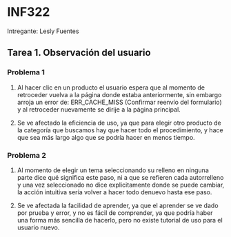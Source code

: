 # INF322

Intregante: Lesly Fuentes

## Tarea 1. Observación del usuario

### Problema 1
1. Al hacer clic en un producto el usuario espera que al momento de retroceder vuelva a la página donde estaba anteriormente, sin embargo arroja un error de: ERR_CACHE_MISS (Confirmar reenvío del formulario) y al retroceder nuevamente se dirije a la página principal.

2. Se ve afectado la eficiencia de uso, ya que para elegir otro producto de la categoría que buscamos hay que hacer todo el procedimiento, y hace que sea más largo algo que se podría hacer en menos tiempo.

### Problema 2
1. Al momento de elegir un tema seleccionando su relleno en ninguna parte dice qué significa este paso, ni a que se refieren cada autorrelleno y una vez seleccionado no dice explicitamente donde se puede cambiar, la acción intuitiva sería volver a hacer todo denuevo hasta ese paso.

2. Se ve afectada la facilidad de aprender, ya que el aprender se ve dado por prueba y error, y no es fácil de comprender, ya que podría haber una forma más sencilla de hacerlo, pero no existe tutorial de uso para el usuario nuevo.
